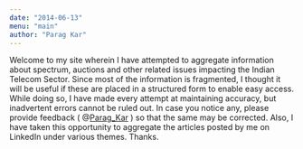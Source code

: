 ```yaml
---
date: "2014-06-13"
menu: "main"
author: "Parag Kar"
---
```


Welcome to my site wherein I have attempted to aggregate information about spectrum, auctions and other related issues impacting the Indian Telecom Sector. Since most of the information is fragmented, I thought it will be useful if these are placed in a structured form to enable easy access. While doing so, I have made every attempt at maintaining accuracy, but inadvertent errors cannot be ruled out. In case you notice any, please provide feedback ( @[Parag_Kar](https://twitter.com/parag_kar?lang=en) ) so that the same may be corrected. Also, I have taken this opportunity to aggregate the articles posted by me on LinkedIn under various themes. Thanks.
